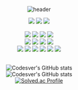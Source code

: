 <div align="center">
  
  ![header](https://capsule-render.vercel.app/api?type=venom&text=JaeWon%20Choi&fontColor=352f36&stroke=e5e5e5&animation=fadeIn&color=timeGradient&height=200)

  <div class="profile" align="center">
    <a href="mailto:codesver@gmail.com"><img src="https://img.shields.io/badge/Gmail-EA4335?&logo=gmail&logoColor=EA4335&color=352f36"/><a/>
    <a href="https://codesver.notion.site"><img src="https://img.shields.io/badge/Notion-FFFFFF?&logo=notion&logoColor=FFFFFF&color=352f36"/><a/>
    <a href="https://velog.io/@codesver"><img src="https://img.shields.io/badge/Velog-20C997?&logo=velog&logoColor=20C997&color=352f36"/><a/>
  </div>

  <br/>
  
  <div class="stack" align="center">
    <img src="https://img.shields.io/badge/JavaScript-F7DF1E?&logo=javascript&logoColor=F7DF1E&color=352f36"/>
    <img src="https://img.shields.io/badge/TypeScript-3178C6?&logo=typescript&logoColor=3178C6&color=352f36"/>
    <img src="https://img.shields.io/badge/React-61DAFB?&logo=react&logoColor=61DAFB&color=352f36"/>
    <img src="https://img.shields.io/badge/NextJS-FFFFFF?&logo=next.js&logoColor=FFFFFF&color=352f36"/>
    <br/>
    <img src="https://img.shields.io/badge/Java-F80000?&logo=openjdk&logoColor=F80000&color=352f36"/>
    <img src="https://img.shields.io/badge/Spring_Boot-6DB33F?&logo=springboot&logoColor=6DB33F&color=352f36"/>
    <img src="https://img.shields.io/badge/Hibernate_JPA-59666C?&logo=hibernate&logoColor=59666C&color=352f36"/>
    <img src="https://img.shields.io/badge/MySQL-4479A1?&logo=mysql&logoColor=4479A1&color=352f36"/>
    <br/>
    <img src="https://img.shields.io/badge/Git-F05032?&logo=git&logoColor=F05032&color=352f36"/>
    <img src="https://img.shields.io/badge/GitHub-FFFFFF?&logo=github&logoColor=181717&color=352f36"/>
    <img src="https://img.shields.io/badge/GitLab-FC6D26?&logo=gitlab&logoColor=FC6D26&color=352f36"/>
    <img src="https://img.shields.io/badge/VSCode-007ACC?&logo=visualstudiocode&logoColor=007ACC&color=352f36"/>
    <img src="https://img.shields.io/badge/IntelliJ-cacaca?&logo=intellijidea&logoColor=cacaca&color=352f36"/>
    <img src="https://img.shields.io/badge/Postman-FF6C37?&logo=postman&logoColor=FF6C37&color=352f36"/>
  </div>

  <br/>

  ![Codesver's GitHub stats](https://github-readme-stats.vercel.app/api?username=codesver&card_width=500)
  <br/>
  ![Codesver's GitHub stats](https://github-readme-stats.vercel.app/api/top-langs/?username=codesver&layout=compact&card_width=500)
  <br/>
  [![Solved.ac Profile](http://mazassumnida.wtf/api/v2/generate_badge?boj=codesver)](https://solved.ac/codesver/)

</div>
